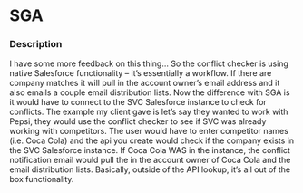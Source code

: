 # SGA

### Description

I have some more feedback on this thing…
So the conflict checker is using native Salesforce functionality – it’s essentially a workflow. If there are company matches it will pull in the account owner’s email address and it also emails a couple email distribution lists.
Now the difference with SGA is it would have to connect to the SVC Salesforce instance to check for conflicts. The example my client gave is let’s say they wanted to work with Pepsi, they would use the conflict checker to see if SVC was already working with competitors. The user would have to enter competitor names (i.e. Coca Cola) and the api you create would check if the company exists in the SVC Salesforce instance. If Coca Cola WAS in the instance, the conflict notification email would pull the in the account owner of Coca Cola and the email distribution lists.
Basically, outside of the API lookup, it’s all out of the box functionality.
